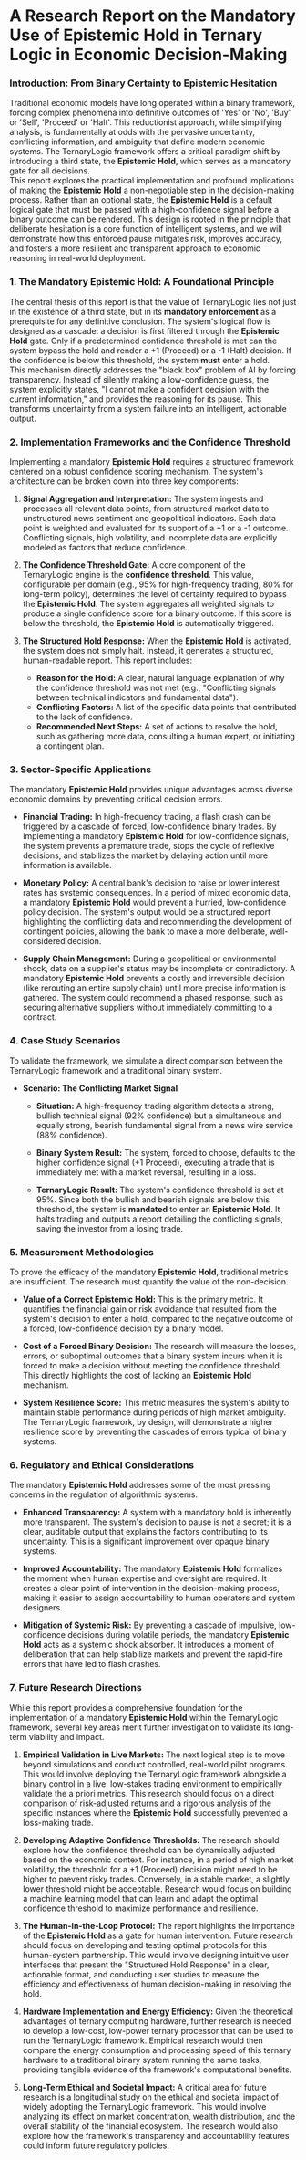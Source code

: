 # **A Research Report on the Mandatory Use of Epistemic Hold in Ternary Logic in Economic Decision-Making**

### **Introduction: From Binary Certainty to Epistemic Hesitation**

Traditional economic models have long operated within a binary framework, forcing complex phenomena into definitive outcomes of 'Yes' or 'No', 'Buy' or 'Sell', 'Proceed' or 'Halt'. This reductionist approach, while simplifying analysis, is fundamentally at odds with the pervasive uncertainty, conflicting information, and ambiguity that define modern economic systems. The TernaryLogic framework offers a critical paradigm shift by introducing a third state, the **Epistemic Hold**, which serves as a mandatory gate for all decisions.  
This report explores the practical implementation and profound implications of making the **Epistemic Hold** a non-negotiable step in the decision-making process. Rather than an optional state, the **Epistemic Hold** is a default logical gate that must be passed with a high-confidence signal before a binary outcome can be rendered. This design is rooted in the principle that deliberate hesitation is a core function of intelligent systems, and we will demonstrate how this enforced pause mitigates risk, improves accuracy, and fosters a more resilient and transparent approach to economic reasoning in real-world deployment.

### 

### **1\. The Mandatory Epistemic Hold: A Foundational Principle**

The central thesis of this report is that the value of TernaryLogic lies not just in the existence of a third state, but in its **mandatory enforcement** as a prerequisite for any definitive conclusion. The system's logical flow is designed as a cascade: a decision is first filtered through the **Epistemic Hold** gate. Only if a predetermined confidence threshold is met can the system bypass the hold and render a \+1 (Proceed) or a \-1 (Halt) decision. If the confidence is below this threshold, the system **must** enter a hold.  
This mechanism directly addresses the "black box" problem of AI by forcing transparency. Instead of silently making a low-confidence guess, the system explicitly states, "I cannot make a confident decision with the current information," and provides the reasoning for its pause. This transforms uncertainty from a system failure into an intelligent, actionable output.

### 

### **2\. Implementation Frameworks and the Confidence Threshold**

Implementing a mandatory **Epistemic Hold** requires a structured framework centered on a robust confidence scoring mechanism. The system's architecture can be broken down into three key components:

1. **Signal Aggregation and Interpretation:** The system ingests and processes all relevant data points, from structured market data to unstructured news sentiment and geopolitical indicators. Each data point is weighted and evaluated for its support of a \+1 or a \-1 outcome. Conflicting signals, high volatility, and incomplete data are explicitly modeled as factors that reduce confidence.  

2. **The Confidence Threshold Gate:** A core component of the TernaryLogic engine is the **confidence threshold**. This value, configurable per domain (e.g., 95% for high-frequency trading, 80% for long-term policy), determines the level of certainty required to bypass the **Epistemic Hold**. The system aggregates all weighted signals to produce a single confidence score for a binary outcome. If this score is below the threshold, the **Epistemic Hold** is automatically triggered.  

3. **The Structured Hold Response:** When the **Epistemic Hold** is activated, the system does not simply halt. Instead, it generates a structured, human-readable report. This report includes:

   * **Reason for the Hold:** A clear, natural language explanation of why the confidence threshold was not met (e.g., "Conflicting signals between technical indicators and fundamental data").  
   * **Conflicting Factors:** A list of the specific data points that contributed to the lack of confidence.  
   * **Recommended Next Steps:** A set of actions to resolve the hold, such as gathering more data, consulting a human expert, or initiating a contingent plan.

### 

### **3\. Sector-Specific Applications**

The mandatory **Epistemic Hold** provides unique advantages across diverse economic domains by preventing critical decision errors.

* **Financial Trading:** In high-frequency trading, a flash crash can be triggered by a cascade of forced, low-confidence binary trades. By implementing a mandatory **Epistemic Hold** for low-confidence signals, the system prevents a premature trade, stops the cycle of reflexive decisions, and stabilizes the market by delaying action until more information is available.  

* **Monetary Policy:** A central bank's decision to raise or lower interest rates has systemic consequences. In a period of mixed economic data, a mandatory **Epistemic Hold** would prevent a hurried, low-confidence policy decision. The system's output would be a structured report highlighting the conflicting data and recommending the development of contingent policies, allowing the bank to make a more deliberate, well-considered decision.  

* **Supply Chain Management:** During a geopolitical or environmental shock, data on a supplier's status may be incomplete or contradictory. A mandatory **Epistemic Hold** prevents a costly and irreversible decision (like rerouting an entire supply chain) until more precise information is gathered. The system could recommend a phased response, such as securing alternative suppliers without immediately committing to a contract.

### 

### **4\. Case Study Scenarios**

To validate the framework, we simulate a direct comparison between the TernaryLogic framework and a traditional binary system.

* **Scenario: The Conflicting Market Signal**  

  * **Situation:** A high-frequency trading algorithm detects a strong, bullish technical signal (92% confidence) but a simultaneous and equally strong, bearish fundamental signal from a news wire service (88% confidence).  

  * **Binary System Result:** The system, forced to choose, defaults to the higher confidence signal (+1 Proceed), executing a trade that is immediately met with a market reversal, resulting in a loss.  

  * **TernaryLogic Result:** The system's confidence threshold is set at 95%. Since both the bullish and bearish signals are below this threshold, the system is **mandated** to enter an **Epistemic Hold**. It halts trading and outputs a report detailing the conflicting signals, saving the investor from a losing trade.

### 

### **5\. Measurement Methodologies**

To prove the efficacy of the mandatory **Epistemic Hold**, traditional metrics are insufficient. The research must quantify the value of the non-decision.

* **Value of a Correct Epistemic Hold:** This is the primary metric. It quantifies the financial gain or risk avoidance that resulted from the system's decision to enter a hold, compared to the negative outcome of a forced, low-confidence decision by a binary model.  

* **Cost of a Forced Binary Decision:** The research will measure the losses, errors, or suboptimal outcomes that a binary system incurs when it is forced to make a decision without meeting the confidence threshold. This directly highlights the cost of lacking an **Epistemic Hold** mechanism.  

* **System Resilience Score:** This metric measures the system's ability to maintain stable performance during periods of high market ambiguity. The TernaryLogic framework, by design, will demonstrate a higher resilience score by preventing the cascades of errors typical of binary systems.

### 

### **6\. Regulatory and Ethical Considerations**

The mandatory **Epistemic Hold** addresses some of the most pressing concerns in the regulation of algorithmic systems.

* **Enhanced Transparency:** A system with a mandatory hold is inherently more transparent. The system's decision to pause is not a secret; it is a clear, auditable output that explains the factors contributing to its uncertainty. This is a significant improvement over opaque binary systems.  

* **Improved Accountability:** The mandatory **Epistemic Hold** formalizes the moment when human expertise and oversight are required. It creates a clear point of intervention in the decision-making process, making it easier to assign accountability to human operators and system designers.  

* **Mitigation of Systemic Risk:** By preventing a cascade of impulsive, low-confidence decisions during volatile periods, the mandatory **Epistemic Hold** acts as a systemic shock absorber. It introduces a moment of deliberation that can help stabilize markets and prevent the rapid-fire errors that have led to flash crashes.

### 

### **7\. Future Research Directions**

While this report provides a comprehensive foundation for the implementation of a mandatory **Epistemic Hold** within the TernaryLogic framework, several key areas merit further investigation to validate its long-term viability and impact.

1. **Empirical Validation in Live Markets:** The next logical step is to move beyond simulations and conduct controlled, real-world pilot programs. This would involve deploying the TernaryLogic framework alongside a binary control in a live, low-stakes trading environment to empirically validate the a priori metrics. This research should focus on a direct comparison of risk-adjusted returns and a rigorous analysis of the specific instances where the **Epistemic Hold** successfully prevented a loss-making trade.  

2. **Developing Adaptive Confidence Thresholds:** The research should explore how the confidence threshold can be dynamically adjusted based on the economic context. For instance, in a period of high market volatility, the threshold for a \+1 (Proceed) decision might need to be higher to prevent risky trades. Conversely, in a stable market, a slightly lower threshold might be acceptable. Research would focus on building a machine learning model that can learn and adapt the optimal confidence threshold to maximize performance and resilience.  

3. **The Human-in-the-Loop Protocol:** The report highlights the importance of the **Epistemic Hold** as a gate for human intervention. Future research should focus on developing and testing optimal protocols for this human-system partnership. This would involve designing intuitive user interfaces that present the "Structured Hold Response" in a clear, actionable format, and conducting user studies to measure the efficiency and effectiveness of human decision-making in resolving the hold.  

4. **Hardware Implementation and Energy Efficiency:** Given the theoretical advantages of ternary computing hardware, further research is needed to develop a low-cost, low-power ternary processor that can be used to run the TernaryLogic framework. Empirical research would then compare the energy consumption and processing speed of this ternary hardware to a traditional binary system running the same tasks, providing tangible evidence of the framework's computational benefits.  

5. **Long-Term Ethical and Societal Impact:** A critical area for future research is a longitudinal study on the ethical and societal impact of widely adopting the TernaryLogic framework. This would involve analyzing its effect on market concentration, wealth distribution, and the overall stability of the financial ecosystem. The research would also explore how the framework's transparency and accountability features could inform future regulatory policies.
